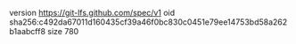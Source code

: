 version https://git-lfs.github.com/spec/v1
oid sha256:c492da67011d160435cf39a46f0bc830c0451e79ee14753bd58a262b1aabcff8
size 780
